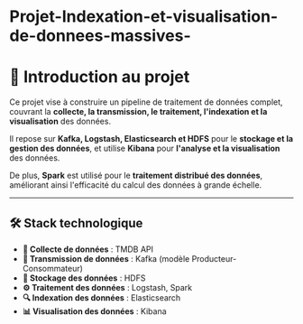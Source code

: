 # Projet-Indexation-et-visualisation-de-donnees-massives-

# 📘 Introduction au projet  

Ce projet vise à construire un pipeline de traitement de données complet, couvrant la **collecte, la transmission, le traitement, l'indexation et la visualisation** des données.  

Il repose sur **Kafka, Logstash, Elasticsearch et HDFS** pour le **stockage et la gestion des données**, et utilise **Kibana** pour **l'analyse et la visualisation** des données.  

De plus, **Spark** est utilisé pour le **traitement distribué des données**, améliorant ainsi l'efficacité du calcul des données à grande échelle.  

---

## 🛠️ Stack technologique  

- **📡 Collecte de données** : TMDB API  
- **🔄 Transmission de données** : Kafka (modèle Producteur-Consommateur)  
- **💾 Stockage des données** : HDFS  
- **⚙️ Traitement des données** : Logstash, Spark  
- **🔍 Indexation des données** : Elasticsearch  
- **📊 Visualisation des données** : Kibana  
